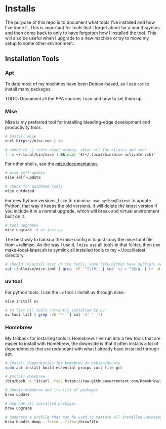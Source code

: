 # Installs

The purpose of this repo is to document what tools I've installed and how I've
done it.  This is important for tools that I forget about for a months/years and
then come back to only to have forgotten how I installed the tool.  This will
also be useful when I upgrade to a new machine or try to move my setup to some
other environment.

## Installation Tools

### Apt

To date most of my machines have been Debian-based, so I use `apt` to install
many packages.

TODO: Document all the PPA sources I use and how to set them up.

### Mise

Mise is my preferred tool for installing bleeding-edge development and
productivity tools.

```bash
# Install mise
curl https://mise.run | sh
```

```bash
# added to ~/.zshrc about midway, after all the aliases and such
[ -x ~/.local/bin/mise ] && eval "$(~/.local/bin/mise activate zsh)"
```

For other shells, see the [mise
documentation](https://mise.jdx.dev/getting-started.html#activate-mise).

```bash
# mise self-update
mise self-update
```

```bash
# check for outdated tools
mise outdated
```

For new Python versions, I like to run `mise use python@latest` to update
Python, that way it keeps the old versions. It will delete the latest version if
you include it in a normal upgrade, which will break and virtual environment
built on it.

```bash
# tool upgrades
mise upgrade  # or just up
```

The best way to backup the mise config is to just copy the mise.toml file from
~/allmise.  As the way I use it, I `mise use` all tools in that folder, then use
make-local-latest.sh to symlink all installed tools to my ~/.local/latest
directory.

```bash
# should reinstall most of the tools, some like Python have multiple versions
cat ~/allmise/mise.toml | grep -vE '^[\[#]' | sed 's/ = "/@/g' | tr -d '"' | xargs -n1 echo
```

### uv tool

For python tools, I use the `uv` tool. I install uv through mise:

```bash
mise install uv
```

```bash
# to list all tools currently installed by uv
uv tool list | grep -vE '^-' | cut -d' ' -f1
```

### Homebrew

My fallback for installing tools is Homebrew.  I've run into a few tools that
are easier to install with Homebrew, the downside is that it often installs a
lot of dependencies that are redundant with what I already have installed
through apt.

```bash
# Install dependencies for Homebrew on Debian/Ubuntu
sudo apt install build-essential procps curl file git
```

``` bash
# Install Homebrew
/bin/bash -c "$(curl -fsSL https://raw.githubusercontent.com/Homebrew/install/HEAD/install.sh)"
```

```bash
# Update Homebrew and its list of packages
brew update
```

```bash
# Upgrade all installed packages
brew upgrade
```

```bash
# generate a Brefile that can be used to restore all installed packages
brew bundle dump --force --file=~/brewfile
```

